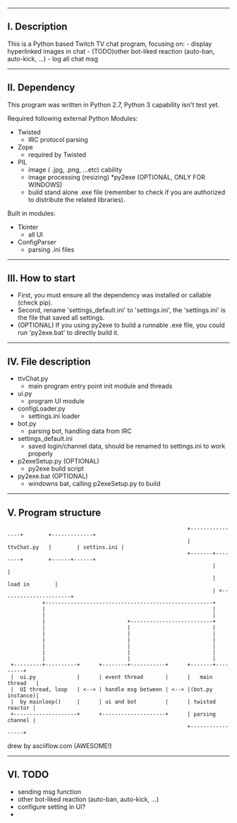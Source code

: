 ----------------
I. Description
----------------
This is a Python based Twitch TV chat program, focusing on:
	- display hyperlinked images in chat
	- (TODO)other bot-liked reaction (auto-ban, auto-kick, ...)
	- log all chat msg


----------------
II. Dependency
----------------
This program was written in Python 2.7, Python 3 capability isn't test yet.

Required following external Python Modules:
* Twisted 
	- IRC protocol parsing 
* Zope
	- required by Twisted
* PIL
	- image ( .jpg, .png, ...etc) cability 
	- image processing (resizing)
*py2exe (OPTIONAL, ONLY FOR WINDOWS)
	- build stand alone .exe file (remember to check if you are authorized to distribute the related libraries).

Built in modules:
* Tkinter
	- all UI
* ConfigParser
	- parsing .ini files
	
-----------------------
III. How to start
-----------------------

* First, you must ensure all the dependency was installed or callable (check pip).
* Second, rename 'settings_default.ini' to 'settings.ini', the 'settings.ini' is the file that saved all settings.
* (OPTIONAL) If you using py2exe to build a runnable .exe file, you could run 'py2exe.bat' to directly build it.


-----------------------
IV. File description
-----------------------

* ttvChat.py
	- main program entry point init module and threads
* ui.py 
	- program UI module
* configLoader.py 
	- settings.ini loader
* bot.py
	- parsing bot, handling data from IRC
* settings_default.ini
	- saved login/channel data, should be renamed to settings.ini to work properly 
* p2exeSetup.py (OPTIONAL)
	- py2exe build script
* py2exe.bat (OPTIONAL)
	- windowns bat, calling p2exeSetup.py to build
	

-----------------------
V. Program structure
-----------------------

     
                                                             +----------------+        +-------------+
                                                             |   ttvChat.py   |        | settins.ini |
                                                             +-------+--------+        +------+------+
                                                                     |                        |       
                                                                     |         load in        |       
                                                                     | <----------------------+       
               +-----------------------------------------------------+                                
               |                                                     |                                
               |                                                     |                                
               |                          +--------------------------+                                
               |                          |                          |                                
               |                          |                          |                                
               |                          |                          |                                
               |                          |                          |                                
               |                          |                          |                                
               |                          |                          |                                
     +---------+----------+      +--------+-----------+      +-------+---------+                      
     |  ui.py             |      | event thread       |      |   main thread   |                      
     |  UI thread, loop   | <--> | handle msg between | <--> |(bot.py instance)|                      
     |  by mainloop()     |      | ui and bot         |      | twisted reactor |                      
     +--------------------+      +--------------------+      | parsing channel |                      
                                                             +-----------------+                      

 
drew by asciiflow.com (AWESOME!)

-----------------------
VI. TODO
-----------------------
 
* sending msg function
* other bot-liked reaction (auto-ban, auto-kick, ...)
* configure setting in UI?
*